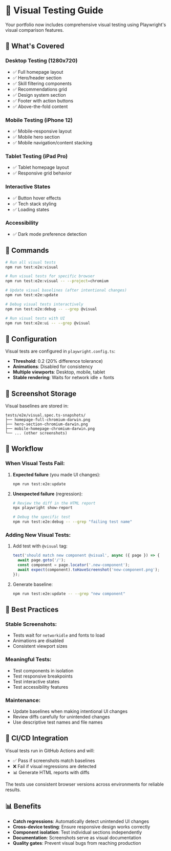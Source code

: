 # 📸 Visual Testing Guide

Your portfolio now includes comprehensive visual testing using Playwright's visual comparison features.

## 🎯 What's Covered

### **Desktop Testing** (1280x720)
- ✅ Full homepage layout
- ✅ Hero/header section
- ✅ Skill filtering components
- ✅ Recommendations grid
- ✅ Design system section
- ✅ Footer with action buttons
- ✅ Above-the-fold content

### **Mobile Testing** (iPhone 12)
- ✅ Mobile-responsive layout
- ✅ Mobile hero section
- ✅ Mobile navigation/content stacking

### **Tablet Testing** (iPad Pro)
- ✅ Tablet homepage layout
- ✅ Responsive grid behavior

### **Interactive States**
- ✅ Button hover effects
- ✅ Tech stack styling
- ✅ Loading states

### **Accessibility**
- ✅ Dark mode preference detection

## 🚀 Commands

```bash
# Run all visual tests
npm run test:e2e:visual

# Run visual tests for specific browser
npm run test:e2e:visual -- --project=chromium

# Update visual baselines (after intentional changes)
npm run test:e2e:update

# Debug visual tests interactively
npm run test:e2e:debug -- --grep @visual

# Run visual tests with UI
npm run test:e2e:ui -- --grep @visual
```

## 🔧 Configuration

Visual tests are configured in `playwright.config.ts`:

- **Threshold**: 0.2 (20% difference tolerance)
- **Animations**: Disabled for consistency
- **Multiple viewports**: Desktop, mobile, tablet
- **Stable rendering**: Waits for network idle + fonts

## 📁 Screenshot Storage

Visual baselines are stored in:
```
tests/e2e/visual.spec.ts-snapshots/
├── homepage-full-chromium-darwin.png
├── hero-section-chromium-darwin.png
├── mobile-homepage-chromium-darwin.png
└── ... (other screenshots)
```

## 🔄 Workflow

### **When Visual Tests Fail:**

1. **Expected failure** (you made UI changes):
   ```bash
   npm run test:e2e:update
   ```

2. **Unexpected failure** (regression):
   ```bash
   # Review the diff in the HTML report
   npx playwright show-report
   
   # Debug the specific test
   npm run test:e2e:debug -- --grep "failing test name"
   ```

### **Adding New Visual Tests:**

1. Add test with `@visual` tag:
   ```typescript
   test('should match new component @visual', async ({ page }) => {
     await page.goto('/');
     const component = page.locator('.new-component');
     await expect(component).toHaveScreenshot('new-component.png');
   });
   ```

2. Generate baseline:
   ```bash
   npm run test:e2e:update -- --grep "new component"
   ```

## 🎨 Best Practices

### **Stable Screenshots:**
- Tests wait for `networkidle` and fonts to load
- Animations are disabled
- Consistent viewport sizes

### **Meaningful Tests:**
- Test components in isolation
- Test responsive breakpoints
- Test interactive states
- Test accessibility features

### **Maintenance:**
- Update baselines when making intentional UI changes
- Review diffs carefully for unintended changes
- Use descriptive test names and file names

## 🚨 CI/CD Integration

Visual tests run in GitHub Actions and will:
- ✅ Pass if screenshots match baselines
- ❌ Fail if visual regressions are detected
- 📊 Generate HTML reports with diffs

The tests use consistent browser versions across environments for reliable results.

## 📊 Benefits

- **Catch regressions**: Automatically detect unintended UI changes
- **Cross-device testing**: Ensure responsive design works correctly
- **Component isolation**: Test individual sections independently
- **Documentation**: Screenshots serve as visual documentation
- **Quality gates**: Prevent visual bugs from reaching production
